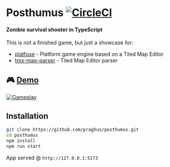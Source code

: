 # Posthumus [![CircleCI](https://circleci.com/gh/praghus/posthumus/tree/main.svg?style=svg)](https://circleci.com/gh/praghus/posthumus/?branch=main)

#### Zombie survival shooter in TypeScript

This is not a finished game, but just a showcase for:

-   [platfuse](https://github.com/praghus/platfuse) - Platform game engine based on a Tiled Map Editor
-   [tmx-map-parser](https://github.com/praghus/tmx-map-parser) - Tiled Map Editor parser

## :video_game: [Demo](https://praghus.github.io/posthumus/)

[![Gameplay](https://user-images.githubusercontent.com/5312169/152866573-c2729ccb-a10d-4b81-af3e-7d14eb7737e3.gif)](https://praghus.github.io/posthumus/)

## Installation

```bash
git clone https://github.com/praghus/posthumus.git
cd posthumus
npm install
npm run start
```

App served @ `http://127.0.0.1:5173`
